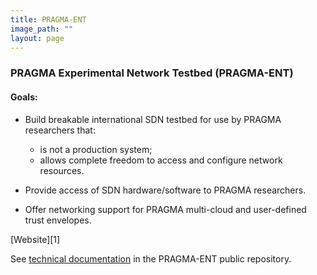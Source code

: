 ```yaml
---
title: PRAGMA-ENT 
image_path: ""
layout: page
---
```



### PRAGMA Experimental Network Testbed (PRAGMA-ENT) 

#### Goals:

* Build breakable international SDN testbed for use by PRAGMA researchers that:

  * is not a production system;
  * allows complete freedom to access and configure network resources.
  
<p>

* Provide access of SDN hardware/software to PRAGMA researchers.

<p>

* Offer networking support for PRAGMA multi-cloud and user-defined trust envelopes.

<p>
[Website][1]

See [technical documentation][1] in the PRAGMA-ENT public repository.

<p>

[1]: https://github.com/pragmagrid/pragma_ent/wiki
